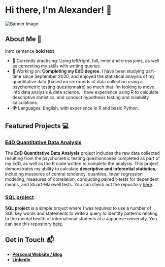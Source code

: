 # Hi there, I'm Alexander! 👋

![Banner Image](your_banner_image_url_here)

## About Me 🚀

Intro sentence **bold text**

- 🌱 Currently practising: Using left/right, full, inner and cross joins, as well as cementing my skills with writing queries. 
- 🔭 Working on: **Completing my EdD degree.** I have been studying part-time since September 2020, and enjoyed the statistical analysis of my quantitative data (based on six rounds of data collection using a psychometric testing questionnaire) so much that I'm looking to move into data analysis & data science. I have experience using R to calculate descriptive statistics, and conduct hypothesis testing and reliability calculations. 
- 🌍 Languages: English, with experience in R and basic Python. 

## Featured Projects 💻

### [EdD Quantitative Data Analysis](https://github.com/aeodeneal/edd_analysis)

The **EdD Quantitative Data Analysis** project includes the raw data collected resulting from the psychometric testing questionnaires completed as part of my EdD, as well as the R code written to complete the analysis. This project demonstrates my ability to calculate **descriptive and inferential statistics**, including measures of central tendency, quantiles, linear regression modeling, measures of correlation, conducting paired t-tests for dependent means, and Stuart-Maxwell tests. You can check out the repository [here](https://github.com/aeodeneal/edd_analysis).

### [SQL project](https://github.com/aeodeneal/sql_project_1)

**SQL project** is a simple project where I was required to use a number of SQL key words and statements to write a query to identify patterns relating to the mental health of international students at a Japanese university. You can see this repository [here](https://github.com/aeodeneal/sql_project_1). 

## Get in Touch 📬

- **[Personal Website / Blog](odeneal.blog)**
- **[LinkedIn](https://www.linkedin.com/in/alexander-odeneal-a9119ab7/)**


